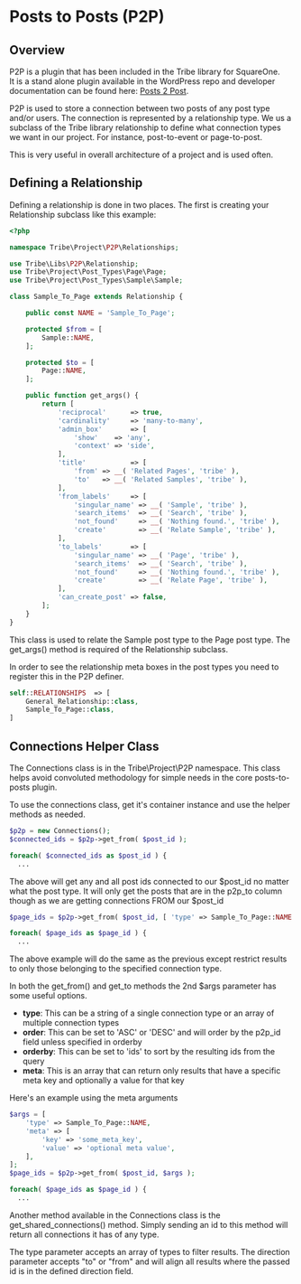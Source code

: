 # Posts to Posts (P2P)

## Overview

P2P is a plugin that has been included in the Tribe library for SquareOne.  
It is a stand alone plugin available in the WordPress repo and developer 
documentation can be found here: [Posts 2 Post](https://github.com/scribu/wp-posts-to-posts/wiki).

P2P is used to store a connection between two posts of any post type and/or users.  The connection
is represented by a relationship type.  We us a subclass of the Tribe library relationship to define
what connection types we want in our project.  For instance, post-to-event or page-to-post.

This is very useful in overall architecture of a project and is used often.

## Defining a Relationship

Defining a relationship is done in two places.  The first is creating your Relationship subclass like
this example:

```php
<?php

namespace Tribe\Project\P2P\Relationships;

use Tribe\Libs\P2P\Relationship;
use Tribe\Project\Post_Types\Page\Page;
use Tribe\Project\Post_Types\Sample\Sample;

class Sample_To_Page extends Relationship {

	public const NAME = 'Sample_To_Page';

	protected $from = [
		Sample::NAME,
	];

	protected $to = [
		Page::NAME,
	];

	public function get_args() {
		return [
			'reciprocal'      => true,
			'cardinality'     => 'many-to-many',
			'admin_box'       => [
				'show'    => 'any',
				'context' => 'side',
			],
			'title'           => [
				'from' => __( 'Related Pages', 'tribe' ),
				'to'   => __( 'Related Samples', 'tribe' ),
			],
			'from_labels'     => [
				'singular_name' => __( 'Sample', 'tribe' ),
				'search_items'  => __( 'Search', 'tribe' ),
				'not_found'     => __( 'Nothing found.', 'tribe' ),
				'create'        => __( 'Relate Sample', 'tribe' ),
			],
			'to_labels'       => [
				'singular_name' => __( 'Page', 'tribe' ),
				'search_items'  => __( 'Search', 'tribe' ),
				'not_found'     => __( 'Nothing found.', 'tribe' ),
				'create'        => __( 'Relate Page', 'tribe' ),
			],
			'can_create_post' => false,
		];
	}
}
```

This class is used to relate the Sample post type to the Page post type.  The get_args() method
is required of the Relationship subclass.

In order to see the relationship meta boxes in the post types you need to register this in the
P2P definer.

```php
self::RELATIONSHIPS  => [
    General_Relationship::class,
    Sample_To_Page::class,
]
```

## Connections Helper Class

The Connections class is in the Tribe\Project\P2P namespace.  This class helps avoid convoluted 
methodology for simple needs in the core posts-to-posts plugin.

To use the connections class, get it's container instance and use the helper methods as needed.

```php
$p2p = new Connections();
$connected_ids = $p2p->get_from( $post_id );

foreach( $connected_ids as $post_id ) {
  ...
```

The above will get any and all post ids connected to our $post_id no matter what the post type.
It will only get the posts that are in the p2p_to column though as we are getting connections FROM 
our $post_id

```php
$page_ids = $p2p->get_from( $post_id, [ 'type' => Sample_To_Page::NAME ] );

foreach( $page_ids as $page_id ) {
  ...
```

The above example will do the same as the previous except restrict results to only those belonging to
the specified connection type.

In both the get_from() and get_to methods the 2nd $args parameter has some useful options.

- **type**: This can be a string of a single connection type or an array of multiple connection types
- **order**: This can be set to 'ASC' or 'DESC' and will order by the p2p_id field unless specified in orderby
- **orderby**: This can be set to 'ids' to sort by the resulting ids from the query
- **meta**: This is an array that can return only results that have a specific meta key and optionally a value for that key

Here's an example using the meta arguments

```php
$args = [
    'type' => Sample_To_Page::NAME,
    'meta' => [
        'key' => 'some_meta_key',
        'value' => 'optional meta value',
    ],
];
$page_ids = $p2p->get_from( $post_id, $args );

foreach( $page_ids as $page_id ) {
  ...
```

Another method available in the Connections class is the get_shared_connections() method.
Simply sending an id to this method will return all connections it has of any type.

The type parameter accepts an array of types to filter results.  The direction parameter accepts
"to" or "from" and will align all results where the passed id is in the defined direction field.

